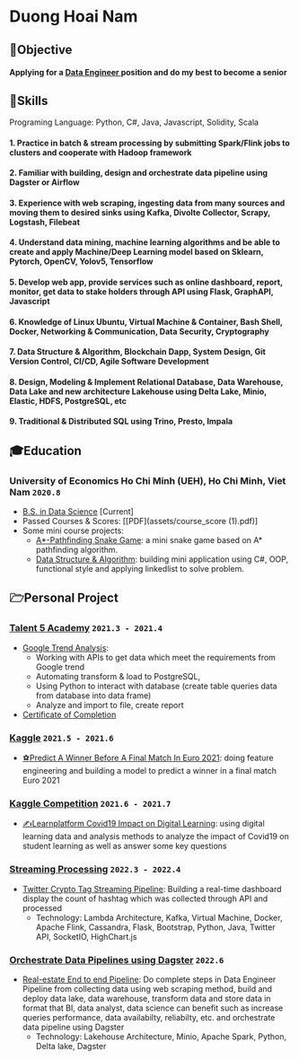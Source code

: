 # Duong Hoai Nam
## <span>&#127919;</span>Objective
#### __Applying for a <u> Data Engineer </u> position__ and do my best to become a senior
## <span>&#128170;</span>Skills
Programing Language: Python, C#, Java, Javascript, Solidity, Scala
#### 1. Practice in batch & stream processing by submitting Spark/Flink jobs to clusters and cooperate with Hadoop framework
#### 2. Familiar with building, design and orchestrate data pipeline using Dagster or Airflow 
#### 3. Experience with web scraping, ingesting data from many sources and moving them to desired sinks using Kafka, Divolte Collector, Scrapy, Logstash, Filebeat 
#### 4. Understand data mining, machine learning algorithms and be able to create and apply Machine/Deep Learning model based on Sklearn, Pytorch, OpenCV, Yolov5, Tensorflow 
#### 5. Develop web app, provide services such as online dashboard, report, monitor, get data to stake holders through API using Flask, GraphAPI, Javascript
#### 6. Knowledge of Linux Ubuntu, Virtual Machine & Container, Bash Shell, Docker, Networking & Communication, Data Security, Cryptography 
#### 7. Data Structure & Algorithm, Blockchain Dapp, System Design, Git Version Control, CI/CD, Agile Software Development
#### 8. Design, Modeling & Implement Relational Database, Data Warehouse, Data Lake and new architecture Lakehouse using Delta Lake, Minio, Elastic, HDFS, PostgreSQL, etc 
#### 9. Traditional & Distributed SQL using Trino, Presto, Impala

## <span>&#127891;</span>Education 
### __University of Economics Ho Chi Minh (UEH), Ho Chi Minh, Viet Nam__ `2020.8`
- <u>B.S. in Data Science</u> [Current]
- Passed Courses & Scores: [[PDF](assets/course_score (1).pdf)]
- Some mini course projects:
    - [A*-Pathfinding Snake Game](https://github.com/NamDuong2/A-Pathfinding---Snake/): a mini snake game based on A* pathfinding algorithm.
    - [Data Structure & Algorithm](https://github.com/NamDuong2/thi_ket_thuc_hp_ctdl/): building mini application using C#, OOP, functional style and applying linkedlist to solve problem.
## <span>&#128449;</span>Personal Project
### [__Talent 5 Academy__](https://talent5.com.vn/)  `2021.3 - 2021.4`
- [Google Trend Analysis](https://github.com/NamDuong2/ggtrend_pj/): 
    - Working with APIs to get data which meet the requirements from Google trend 
    - Automating transform & load to PostgreSQL, 
    - Using Python to interact with database (create table queries data from database into data frame)
    - Analyze and import to file, create report
- [Certificate of Completion](assets/chung_nhan_talent5.jpg)
### [__Kaggle__]()  `2021.5 - 2021.6`
- [<span>&#9917;</span>Predict A Winner Before A Final Match In Euro 2021](https://www.kaggle.com/code/namduong/predict-a-winner-before-a-final-match-in-euro-2021): doing feature engineering and building a model to predict a winner in a final match Euro 2021
### [__Kaggle Competition__](https://www.kaggle.com/competitions/learnplatform-covid19-impact-on-digital-learning)  `2021.6 - 2021.7`
- [<span>&#9997;</span>Learnplatform Covid19 Impact on Digital Learning](https://www.kaggle.com/code/namduong/the-covid19-impact-on-digital-learning): using digital learning data and analysis methods to analyze the impact of Covid19 on student learning as well as answer some key questions
### [__Streaming Processing__]()  `2022.3 - 2022.4`
- [Twitter Crypto Tag Streaming Pipeline](https://github.com/NamDuong2/CryptoTag---Data-Streaming-Processing): Building a real-time dashboard display the count of hashtag which was collected through API and processed 
    - Technology: Lambda Architecture, Kafka, Virtual Machine, Docker, Apache Flink, Cassandra, Flask, Bootstrap, Python, Java, Twitter API, SocketIO, HighChart.js
### [__Orchestrate Data Pipelines using Dagster__]()  `2022.6`
- [Real-estate End to end Pipeline](): Do complete steps in Data Engineer Pipeline from collecting data using web scraping method, build and deploy data lake, data warehouse, transform data and store data in format that BI, data analyst, data science can benefit such as increase queries performance, data availabilty, reliabilty, etc. and orchestrate data pipeline using Dagster 
    - Technology: Lakehouse Architecture, Minio, Apache Spark, Python, Delta lake, Dagster     
  

 

